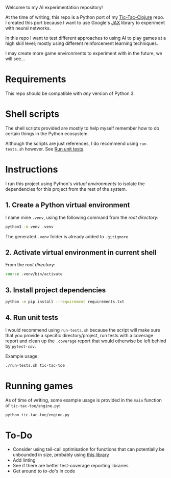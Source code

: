 Welcome to my AI experimentation repository!

At the time of writing, this repo is a Python port of my [Tic-Tac-Clojure](https://github.com/Jamie-Rodriguez/tic-tac-clojure) repo. I created this port because I want to use Google's [JAX](https://github.com/google/jax) library to experiment with neural networks.

In this repo I want to test different approaches to using AI to play games at a high skill level; mostly using different reinforcement learning techniques.

I may create more game environments to experiment with in the future, we will see...

Requirements
============
This repo should be compatible with *any* version of Python 3.

Shell scripts
=============
The shell scripts provided are mostly to help myself remember how to do certain things in the Python ecosystem.

Although the scripts are just references, I do recommend using `run-tests.sh` however. See [Run unit tests](run-unit-tests).

Instructions
============
I run this project using Python's *virtual environments* to isolate the dependencies for this project from the rest of the system.

## 1. Create a Python virtual environment
I name mine `.venv`, using the following command from the *root directory*:
```bash
python3 -m venv .venv
```
The generated `.venv` folder is already added to `.gitignore`

## 2. Activate virtual environment in current shell
From the *root directory*:
```bash
source .venv/bin/activate
```

## 3. Install project dependencies
```bash
python -m pip install --requirement requirements.txt
```

## 4. Run unit tests
I would recommend using `run-tests.sh` because the script will make sure that you provide a specific directory/project, run tests with a coverage report and clean up the `.coverage` report that would otherwise be left behind by `pytest-cov`.

Example usage:
```bash
./run-tests.sh tic-tac-toe
```

Running games
=============
As of time of writing, some example usage is provided in the `main` function of `tic-tac-toe/engine.py`:
```bash
python tic-tac-toe/engine.py
```

To-Do
=====
- Consider using tail-call optimisation for functions that can potentially be unbounded in size, probably using [this library](https://github.com/0scarB/tail-recursive)
- Add linting
- See if there are better test-coverage reporting libraries
- Get around to *to-do*'s in code
